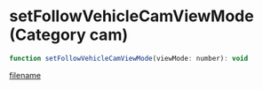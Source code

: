# setFollowVehicleCamViewMode (Category cam)

```js
function setFollowVehicleCamViewMode(viewMode: number): void
```

[filename](setFollowVehicleCamViewMode_m.md ':include')